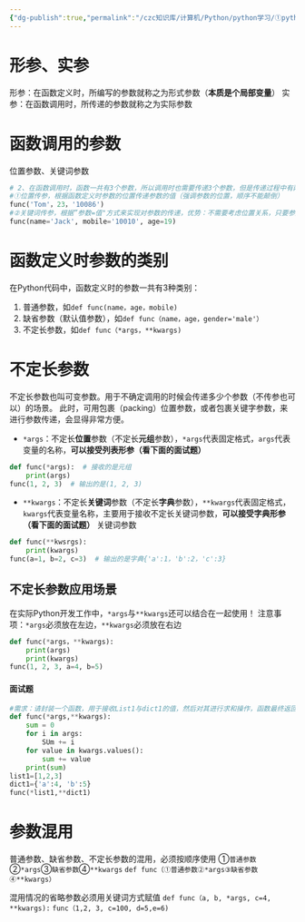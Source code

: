 ```yaml
---
{"dg-publish":true,"permalink":"/czc知识库/计算机/Python/python学习/①python基础/206-函数的参数进阶/","dgPassFrontmatter":true,"created":"2024-11-05T17:12:15.224+08:00","updated":"2024-12-08T12:39:45.324+08:00"}
---
```



# 形参、实参

形参：在函数定义时，所编写的参数就称之为形式参数（**本质是个局部变量**）
实参：在函数调用时，所传递的参数就称之为实际参数

# 函数调用的参数

位置参数、关键词参数

```python
# 2、在函数调用时，函数一共有3个参数，所以调用时也需要传递3个参数，但是传递过程中有两种传递方式：①位置传参②关键词传参
#①位置传参，根据函数定义时参数的位置传递参数的值（强调参数的位置，顺序不能颠倒）
func('Tom'，23，'10086')
#②关键词传参，根据”参数=值"方式来实现对参数的传递，优势：不需要考虑位置关系，只要参数名称没错，任何位置都可以
func(name='Jack', mobile='10010', age=19)
```

# 函数定义时参数的类别

在Python代码中，函数定义时的参数一共有3种类别：
1. 普通参数，如`def func(name，age，mobile)`
2. 缺省参数（默认值参数），如`def func（name，age，gender='male'）`
3. 不定长参数，如`def func（*args，**kwargs)`


# **不定长参数**

不定长参数也叫可变参数。用于不确定调用的时候会传递多少个参数（不传参也可以）的场景。
此时，可用包裹（packing）位置参数，或者包裹关键字参数，来进行参数传递，会显得非常方便。
- `*args`：不定长**位置**参数（不定长**元组**参数），`*args`代表固定格式，`args`代表变量的名称，**可以接受列表形参（看下面的面试题）**
```python
def func(*args):  # 接收的是元组
	print(args)
func(1, 2, 3)  # 输出的是(1, 2, 3)
```
- `**kwargs`：不定长**关键词**参数（不定长**字典**参数），`**kwargs`代表固定格式，`kwargs`代表变量名称，主要用于接收不定长关键词参数，**可以接受字典形参（看下面的面试题）**
关键词参数
```python
def func(**kwsrgs):
	print(kwargs)
func(a=1, b=2, c=3)  # 输出的是字典{'a':1，'b':2，'c':3}
```

## 不定长参数应用场景

在实际Python开发工作中，`*args`与`**kwargs`还可以结合在一起使用！
注意事项：`*args`必须放在左边，`**kwargs`必须放在右边
```python
def func(*args，**kwargs):
	print(args)
	print(kwargs)
func(1, 2, 3, a=4, b=5)
```

#### 面试题

```python
#需求：请封装一个函数，用于接收List1与dict1的值，然后对其进行求和操作，函数最终返回结果为1+2+3+4+5
def func(*args,**kwargs):
	sum = 0
	for i in args:
		SUm += i
	for value in kwargs.values():
		sum += value
	print(sum)
list1=[1,2,3]
dict1={'a':4, 'b':5}
func(*list1,**dict1)
```

# 参数混用
普通参数、缺省参数、不定长参数的混用，必须按顺序使用
①`普通参数`②`*args`③`缺省参数`④`**kwargs`
`def func（①普通参数②*args③缺省参数④**kwargs）`

混用情况的省略参数必须用关键词方式赋值
`def func（a, b, *args, c=4, **kwargs):`
`func（1,2, 3, c=100, d=5,e=6)`
